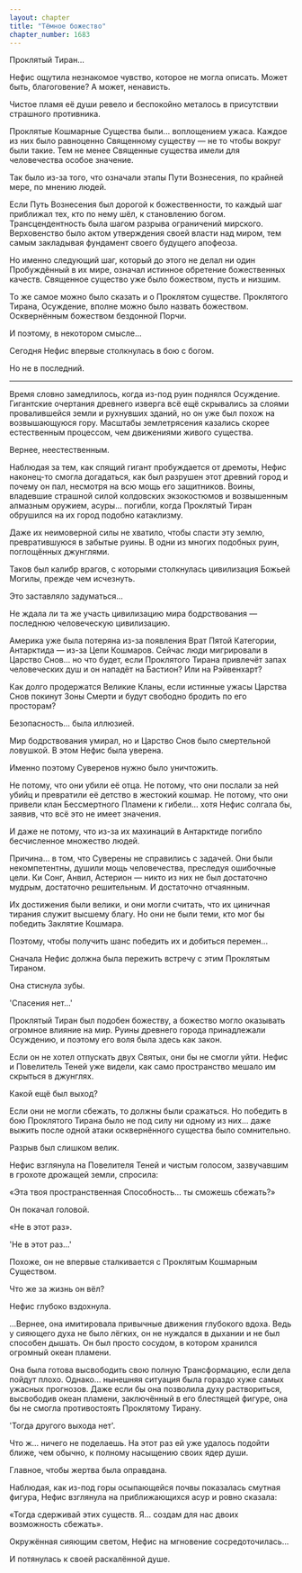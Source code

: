 ```yaml
---
layout: chapter
title: "Тёмное божество"
chapter_number: 1683
---
```




Проклятый Тиран...

Нефис ощутила незнакомое чувство, которое не могла описать. Может быть, благоговение? А может, ненависть.

Чистое пламя её души ревело и беспокойно металось в присутствии страшного противника.

Проклятые Кошмарные Существа были... воплощением ужаса. Каждое из них было равноценно Священному существу — не то чтобы вокруг были такие. Тем не менее Священные существа имели для человечества особое значение.

Так было из-за того, что означали этапы Пути Вознесения, по крайней мере, по мнению людей.

Если Путь Вознесения был дорогой к божественности, то каждый шаг приближал тех, кто по нему шёл, к становлению богом. Трансцендентность была шагом разрыва ограничений мирского. Верховенство было актом утверждения своей власти над миром, тем самым закладывая фундамент своего будущего апофеоза.

Но именно следующий шаг, который до этого не делал ни один Пробуждённый в их мире, означал истинное обретение божественных качеств. Священное существо уже было божеством, пусть и низшим.

То же самое можно было сказать и о Проклятом существе. Проклятого Тирана, Осуждение, вполне можно было назвать божеством. Осквернённым божеством бездонной Порчи.

И поэтому, в некотором смысле...

Сегодня Нефис впервые столкнулась в бою с богом.

Но не в последний.

***

Время словно замедлилось, когда из-под руин поднялся Осуждение. Гигантские очертания древнего изверга всё ещё скрывались за слоями провалившейся земли и рухнувших зданий, но он уже был похож на возвышающуюся гору. Масштабы землетрясения казались скорее естественным процессом, чем движениями живого существа.

Вернее, неестественным.

Наблюдая за тем, как спящий гигант пробуждается от дремоты, Нефис наконец-то смогла догадаться, как был разрушен этот древний город и почему он пал, несмотря на всю мощь его защитников. Воины, владевшие страшной силой колдовских экзокостюмов и возвышенным алмазным оружием, асуры... погибли, когда Проклятый Тиран обрушился на их город подобно катаклизму.

Даже их неимоверной силы не хватило, чтобы спасти эту землю, превратившуюся в забытые руины. В одни из многих подобных руин, поглощённых джунглями.

Таков был калибр врагов, с которыми столкнулась цивилизация Божьей Могилы, прежде чем исчезнуть.

Это заставляло задуматься...

Не ждала ли та же участь цивилизацию мира бодрствования — последнюю человеческую цивилизацию.

Америка уже была потеряна из-за появления Врат Пятой Категории, Антарктида — из-за Цепи Кошмаров. Сейчас люди мигрировали в Царство Снов... но что будет, если Проклятого Тирана привлечёт запах человеческих душ и он нападёт на Бастион? Или на Рэйвенхарт?

Как долго продержатся Великие Кланы, если истинные ужасы Царства Снов покинут Зоны Смерти и будут свободно бродить по его просторам?

Безопасность... была иллюзией.

Мир бодрствования умирал, но и Царство Снов было смертельной ловушкой. В этом Нефис была уверена.

Именно поэтому Суверенов нужно было уничтожить.

Не потому, что они убили её отца. Не потому, что они послали за ней убийц и превратили её детство в жестокий кошмар. Не потому, что они привели клан Бессмертного Пламени к гибели... хотя Нефис солгала бы, заявив, что всё это не имеет значения.

И даже не потому, что из-за их махинаций в Антарктиде погибло бесчисленное множество людей.

Причина... в том, что Суверены не справились с задачей. Они были некомпетентны, душили мощь человечества, преследуя ошибочные цели. Ки Сонг, Анвил, Астерион — никто из них не был достаточно мудрым, достаточно решительным. И достаточно отчаянным.

Их достижения были велики, и они могли считать, что их циничная тирания служит высшему благу. Но они не были теми, кто мог бы победить Заклятие Кошмара.

Поэтому, чтобы получить шанс победить их и добиться перемен...

Сначала Нефис должна была пережить встречу с этим Проклятым Тираном.

Она стиснула зубы.

'Спасения нет...'

Проклятый Тиран был подобен божеству, а божество могло оказывать огромное влияние на мир. Руины древнего города принадлежали Осуждению, и поэтому его воля была здесь как закон.

Если он не хотел отпускать двух Святых, они бы не смогли уйти. Нефис и Повелитель Теней уже видели, как само пространство мешало им скрыться в джунглях.

Какой ещё был выход?

Если они не могли сбежать, то должны были сражаться. Но победить в бою Проклятого Тирана было не под силу ни одному из них... даже выжить после одной атаки осквернённого существа было сомнительно.

Разрыв был слишком велик.

Нефис взглянула на Повелителя Теней и чистым голосом, зазвучавшим в грохоте дрожащей земли, спросила:

«Эта твоя пространственная Способность... ты сможешь сбежать?»

Он покачал головой.

«Не в этот раз».

'Не в этот раз...'

Похоже, он не впервые сталкивается с Проклятым Кошмарным Существом.

Что же за жизнь он вёл?

Нефис глубоко вздохнула.

...Вернее, она имитировала привычные движения глубокого вдоха. Ведь у сияющего духа не было лёгких, он не нуждался в дыхании и не был способен дышать. Он был просто сосудом, в котором хранился огромный океан пламени.

Она была готова высвободить свою полную Трансформацию, если дела пойдут плохо. Однако... нынешняя ситуация была гораздо хуже самых ужасных прогнозов. Даже если бы она позволила духу раствориться, высвободив океан пламени, заключённый в его блестящей фигуре, она бы не смогла противостоять Проклятому Тирану.

'Тогда другого выхода нет'.

Что ж... ничего не поделаешь. На этот раз ей уже удалось подойти ближе, чем обычно, к полному насыщению своих ядер души.

Главное, чтобы жертва была оправдана.

Наблюдая, как из-под горы осыпающейся почвы показалась смутная фигура, Нефис взглянула на приближающихся асур и ровно сказала:

«Тогда сдерживай этих существ. Я... создам для нас двоих возможность сбежать».

Окружённая сияющим светом, Нефис на мгновение сосредоточилась...

И потянулась к своей раскалённой душе.

